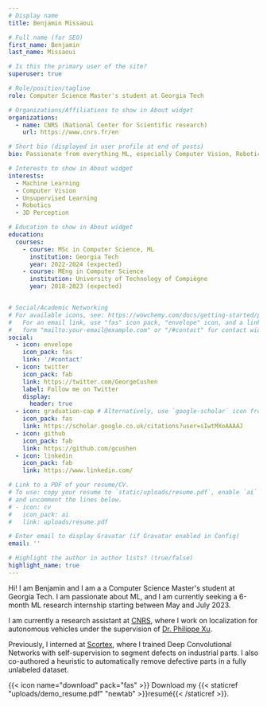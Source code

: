 ```yaml
---
# Display name
title: Benjamin Missaoui

# Full name (for SEO)
first_name: Benjamin
last_name: Missaoui

# Is this the primary user of the site?
superuser: true

# Role/position/tagline
role: Computer Science Master's student at Georgia Tech

# Organizations/Affiliations to show in About widget
organizations:
  - name: CNRS (National Center for Scientific research)
    url: https://www.cnrs.fr/en

# Short bio (displayed in user profile at end of posts)
bio: Passionate from everything ML, especially Computer Vision, Robotics and Machine Perception

# Interests to show in About widget
interests:
  - Machine Learning
  - Computer Vision
  - Unsupervised Learning
  - Robotics
  - 3D Perception

# Education to show in About widget
education:
  courses:
    - course: MSc in Computer Science, ML
      institution: Georgia Tech
      year: 2022-2024 (expected)
    - course: MEng in Computer Science
      institution: University of Technology of Compiègne
      year: 2018-2023 (expected)


# Social/Academic Networking
# For available icons, see: https://wowchemy.com/docs/getting-started/page-builder/#icons
#   For an email link, use "fas" icon pack, "envelope" icon, and a link in the
#   form "mailto:your-email@example.com" or "/#contact" for contact widget.
social:
  - icon: envelope
    icon_pack: fas
    link: '/#contact'
  - icon: twitter
    icon_pack: fab
    link: https://twitter.com/GeorgeCushen
    label: Follow me on Twitter
    display:
      header: true
  - icon: graduation-cap # Alternatively, use `google-scholar` icon from `ai` icon pack
    icon_pack: fas
    link: https://scholar.google.co.uk/citations?user=sIwtMXoAAAAJ
  - icon: github
    icon_pack: fab
    link: https://github.com/gcushen
  - icon: linkedin
    icon_pack: fab
    link: https://www.linkedin.com/

# Link to a PDF of your resume/CV.
# To use: copy your resume to `static/uploads/resume.pdf`, enable `ai` icons in `params.yaml`,
# and uncomment the lines below.
# - icon: cv
#   icon_pack: ai
#   link: uploads/resume.pdf

# Enter email to display Gravatar (if Gravatar enabled in Config)
email: ''

# Highlight the author in author lists? (true/false)
highlight_name: true
---
```


Hi! I am Benjamin and I am a a Computer Science Master's student at Georgia Tech.
I am passionate about ML, and I am currently seeking a 6-month ML research internship starting between May and July 2023.

I am currently a research assistant at [CNRS](https://www.cnrs.fr/en), where I work on localization for autonomous vehicles under the supervision of [Dr. Philippe Xu](https://www.hds.utc.fr/~xuphilip/dokuwiki/).

Previously, I interned at [Scortex](https://scortex.io), where I trained Deep Convolutional Networks with self-supervision to segment defects on industrial parts. I also co-authored a heuristic to automatically remove defective parts in a fully unlabeled dataset.

{{< icon name="download" pack="fas" >}} Download my {{< staticref "uploads/demo_resume.pdf" "newtab" >}}resumé{{< /staticref >}}.